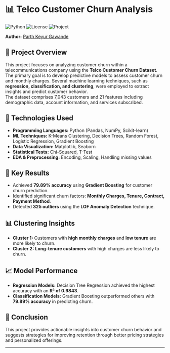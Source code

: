 # 📊 Telco Customer Churn Analysis  
![Python](https://img.shields.io/badge/Python-3.8+-blue.svg) ![License](https://img.shields.io/badge/license-MIT-green) ![Project](https://img.shields.io/badge/Project-Analytics%20%26%20ML-orange)  

**Author:** [Parth Keyur Gawande](https://www.linkedin.com/in/parthgawande)

## 📁 Project Overview  
This project focuses on analyzing customer churn within a telecommunications company using the **Telco Customer Churn Dataset**. The primary goal is to develop predictive models to assess customer churn and monthly charges. Several machine learning techniques, such as **regression, classification, and clustering**, were employed to extract insights and predict customer behavior.  
The dataset comprises 7,043 customers and 21 features including demographic data, account information, and services subscribed.

## 🔧 Technologies Used  
- **Programming Languages:** Python (Pandas, NumPy, Scikit-learn)  
- **ML Techniques:** K-Means Clustering, Decision Trees, Random Forest, Logistic Regression, Gradient Boosting  
- **Data Visualization:** Matplotlib, Seaborn  
- **Statistical Tests:** Chi-Squared, T-Test  
- **EDA & Preprocessing:** Encoding, Scaling, Handling missing values

## 🎯 Key Results  
- Achieved **79.89% accuracy** using **Gradient Boosting** for customer churn prediction.
- Identified significant churn factors: **Monthly Charges, Tenure, Contract, Payment Method**.
- Detected **325 outliers** using the **LOF Anomaly Detection** technique.

## 📊 Clustering Insights  
- **Cluster 1:** Customers with **high monthly charges** and **low tenure** are more likely to churn.
- **Cluster 2:** **Long-tenure customers** with high charges are less likely to churn.

## 📈 Model Performance  
- **Regression Models:** Decision Tree Regression achieved the highest accuracy with an **R² of 0.9843**.
- **Classification Models:** Gradient Boosting outperformed others with **79.89% accuracy** in predicting churn.

## 🚀 Conclusion  
This project provides actionable insights into customer churn behavior and suggests strategies for improving retention through better pricing strategies and personalized offerings.

---

